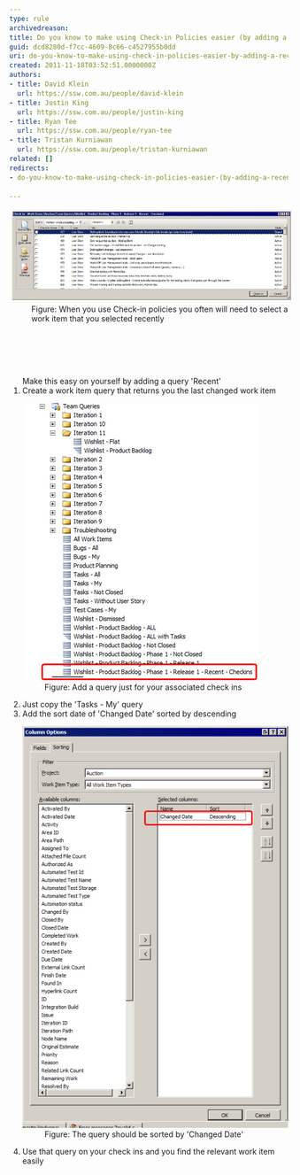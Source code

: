 ```yaml
---
type: rule
archivedreason: 
title: Do you know to make using Check-in Policies easier (by adding a 'Recent' Query)?
guid: dcd8280d-f7cc-4609-8c66-c4527955b0dd
uri: do-you-know-to-make-using-check-in-policies-easier-by-adding-a-recent-query
created: 2011-11-18T03:52:51.0000000Z
authors:
- title: David Klein
  url: https://ssw.com.au/people/david-klein
- title: Justin King
  url: https://ssw.com.au/people/justin-king
- title: Ryan Tee
  url: https://ssw.com.au/people/ryan-tee
- title: Tristan Kurniawan
  url: https://ssw.com.au/people/tristan-kurniawan
related: []
redirects:
- do-you-know-to-make-using-check-in-policies-easier-(by-adding-a-recent-query)

---
```



<dt><img alt="Select A Recent Work Item" src="SelectARecentWorkItem.jpg" style="margin:5px;width:650px;" /></dt><dd>Figure: When you use Check-in policies you often will need to select a work item that you selected recently</dd><dd>​<br></dd>
<br><excerpt class='endintro'></excerpt><br>
<dl><dt><br></dt></dl>
<ol>Make this easy on yourself by adding a query 'Recent' <li>Create a work item query that returns you the last changed work item <dl><dt><img alt="Add a query" src="AddQuery.jpg" /></dt>
<dd>Figure: Add a query just for your associated check ins </dd></dl></li>
<li>Just copy the 'Tasks - My' query </li>
<li>Add the sort date of 'Changed Date' sorted by descending <dl><dt><img alt="Sorted the query by 'Changed Date' " src="SortedByChangedDate.jpg" /></dt>
<dd>Figure: The query should be sorted by 'Changed Date' </dd></dl></li>
<li>Use that query on your check ins and you find the relevant work item easily </li></ol>



